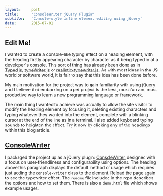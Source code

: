 ```yaml
---
layout:     post
title:      "ConsoleWriter jQuery Plugin"
subtitle:   "Console-style inline element editing using jQuery"
date:       2015-07-01
---
```


<h2 class="console-writer" cw-sound="true" cw-animation="true">Edit Me!</h2>
I wanted to create a console-like typing effect on a heading element, with the heading firstly 
appearing character by character as if being typed in at a developer's console. This sort of thing has already been done
as in <a href="http://www.mattboldt.com/demos/typed-js/">Typed.js</a>,
<a href="http://codepen.io/voronianski/pen/aicwk">typeWriter.js</a> or
<a href="https://github.com/fardjad/realistic-typewriter.js">realistic-typewriter.js</a>. As with most ideas in the JS
world or software world, it is fair to say that this idea has been done before.

My main motivation for the project was to gain familiarity with using jQuery and I believe that embarking on a pet
project is the best, most fun and most productive way to learn a new programming language or framework. 

<p>The main thing I wanted to achieve was actually to allow the site visitor to modify the heading element by focusing it,
deleting existing characters and typing whatever they wanted into the element, complete with a blinking cursor at the end
of the line as in a terminal. I also added keyboard typing sounds to heighten the effect. Try it now by clicking any of
the headings within this blog article.</p>

<a href="https://github.com/robinrob/consolewriter.jquery.js"><h2 class="console-writer" cw-typing-sound="true">ConsoleWriter</h2></a>
I packaged the project up as a jQuery plugin: <a href="https://github.com/robinrob/consolewriter.jquery.js">ConsoleWriter</a>,
designed with a focus on user-friendliness and configurability using options. The heading above this paragraph displays the default method of usage which requires
just adding the `console-writer` class to the element. Reload the page again to see the typewriter effect. The `readme`
file included in the repo describes the options and how to set them. There is also a `demo.html` file which shows
example usages.